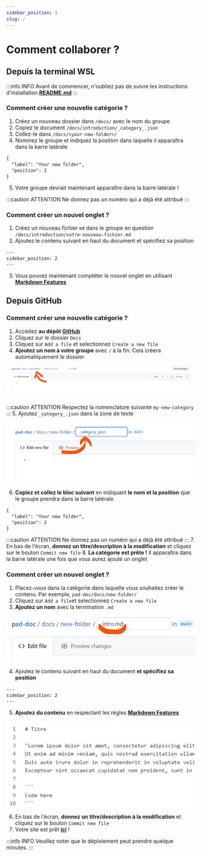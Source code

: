 ```yaml
---
sidebar_position: 1
slug: /
---
```

# Comment collaborer ?

## Depuis la terminal WSL

:::info INFO
Avant de commencer, n'oubliez pas de suivre les instructions d'installation **[README.md](https://github.com/e-PSHAD/pad-doc)**
:::

### Comment créer une nouvelle catégorie ?

1. Créez un nouveau dossier dans `/docs/` avec le nom du groupe
2. Copiez le document `/docs/introduction/_category_.json`
3. Collez-le dans `/docs/<your-new-folder>/`
4. Nommez le groupe et indiquez la position dans laquelle il apparaîtra dans la barre latérale
```
{
  "label": "Your new folder",
  "position": 2
}
```
5. Votre groupe devrait maintenant apparaître dans la barre latérale !

:::caution ATTENTION
Ne donnez pas un numéro qui a déjà été attribué
:::


### Comment créer un nouvel onglet ?

1. Créez un nouveau fichier `md` dans le groupe en question `/docs/introduction/votre-nouveau-fichier.md`
2. Ajoutez le contenu suivant en haut du document et spécifiez sa position
```
---
sidebar_position: 2
---
```
3. Vous pouvez maintenant compléter le nouvel onglet en utilisant **[Markdown Features](https://docusaurus.io/docs/next/markdown-features)**

## Depuis GitHub

### Comment créer une nouvelle catégorie ?

1. Accédez **au dépôt [GitHub](https://github.com/e-PSHAD/pad-doc)**
2. Cliquez sur le dossier `Docs`
3. Cliquez sur `Add a file` et selectionnez `Create a new file`
4. **Ajoutez un nom à votre groupe** avec `/` à la fin. Cela créera automatiquement le dossier

![docs](/img/tutorial-how-to-collaborate/automatique-creation.png)

:::caution ATTENTION
Respectez la nomenclature suivante `my-new-category`
:::
5. Ajoutez `_category_.json` dans la zone de texte

![docs](/img/tutorial-how-to-collaborate/category-json.png)

6. **Copiez et collez le bloc suivant** en indiquant **le nom et la position** que le groupe prendra dans la barre latérale
```
{
  "label": "Your new folder",
  "position": 2
}
```

:::caution ATTENTION
Ne donnez pas un numéro qui a déjà été attribué
:::
7. En bas de l'écran, **donnez un titre/description à la modification** et cliquez sur le bouton `Commit new file`
8. **La catégorie est prête !** Il apparaîtra dans la barre latérale une fois que vous aurez ajouté un onglet


### Comment créer un nouvel onglet ?

1. Placez-vous dans la catégorie dans laquelle vous souhaitez créer le contenu. Par exemple, `pad-doc/docs/new-folder/`
2. Cliquez sur `Add a file`et selectionnez `Create a new file`
3. **Ajoutez un nom** avec la termination `.md`

![docs](/img/tutorial-how-to-collaborate/intro-md.png)

4. Ajoutez le contenu suivant en haut du document **et spécifiez sa position**
```
---
sidebar_position: 2
---
```
5. **Ajoutez du contenu** en respectant les règles **[Markdown Features](https://docusaurus.io/docs/next/markdown-features)**

![docs](/img/tutorial-how-to-collaborate/create-content.png)

6. En bas de l'écran, **donnez un titre/description à la modification** et cliquez sur le bouton `Commit new file`
7. Votre site est prêt **[ici](https://e-pshad.github.io/pad-doc/)** !

:::info INFO
Veuillez noter que le déploiement peut prendre quelque minutes.
:::